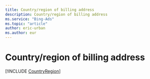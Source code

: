 ```yaml
---
title: Country/region of billing address
description: Country/region of billing address
ms.service: "Bing-Ads"
ms.topic: "article"
author: eric-urban
ms.author: eur
---
```


# Country/region of billing address

[!INCLUDE [CountryRegion](../includes/CountryRegion.md)]

